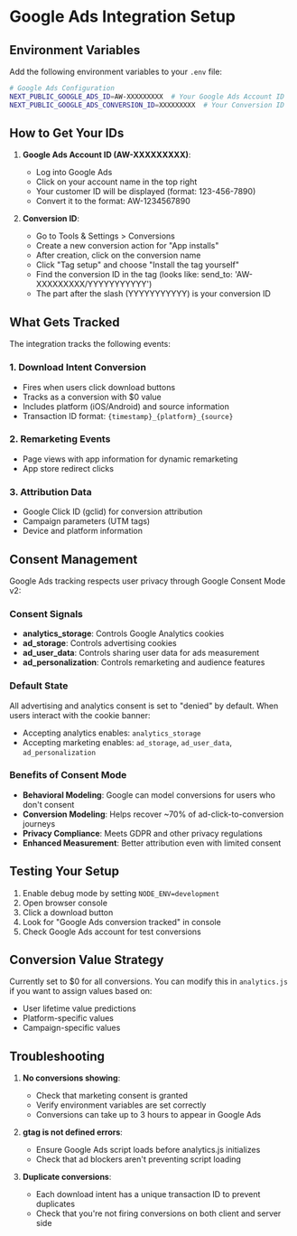# Google Ads Integration Setup

## Environment Variables

Add the following environment variables to your `.env` file:

```bash
# Google Ads Configuration
NEXT_PUBLIC_GOOGLE_ADS_ID=AW-XXXXXXXXX  # Your Google Ads Account ID
NEXT_PUBLIC_GOOGLE_ADS_CONVERSION_ID=XXXXXXXXX  # Your Conversion ID
```

## How to Get Your IDs

1. **Google Ads Account ID (AW-XXXXXXXXX)**:
   - Log into Google Ads
   - Click on your account name in the top right
   - Your customer ID will be displayed (format: 123-456-7890)
   - Convert it to the format: AW-1234567890

2. **Conversion ID**:
   - Go to Tools & Settings > Conversions
   - Create a new conversion action for "App installs"
   - After creation, click on the conversion name
   - Click "Tag setup" and choose "Install the tag yourself"
   - Find the conversion ID in the tag (looks like: send_to: 'AW-XXXXXXXXX/YYYYYYYYYYY')
   - The part after the slash (YYYYYYYYYYY) is your conversion ID

## What Gets Tracked

The integration tracks the following events:

### 1. Download Intent Conversion

- Fires when users click download buttons
- Tracks as a conversion with $0 value
- Includes platform (iOS/Android) and source information
- Transaction ID format: `{timestamp}_{platform}_{source}`

### 2. Remarketing Events

- Page views with app information for dynamic remarketing
- App store redirect clicks

### 3. Attribution Data

- Google Click ID (gclid) for conversion attribution
- Campaign parameters (UTM tags)
- Device and platform information

## Consent Management

Google Ads tracking respects user privacy through Google Consent Mode v2:

### Consent Signals

- **analytics_storage**: Controls Google Analytics cookies
- **ad_storage**: Controls advertising cookies
- **ad_user_data**: Controls sharing user data for ads measurement
- **ad_personalization**: Controls remarketing and audience features

### Default State

All advertising and analytics consent is set to "denied" by default. When users interact with the cookie banner:

- Accepting analytics enables: `analytics_storage`
- Accepting marketing enables: `ad_storage`, `ad_user_data`, `ad_personalization`

### Benefits of Consent Mode

- **Behavioral Modeling**: Google can model conversions for users who don't consent
- **Conversion Modeling**: Helps recover ~70% of ad-click-to-conversion journeys
- **Privacy Compliance**: Meets GDPR and other privacy regulations
- **Enhanced Measurement**: Better attribution even with limited consent

## Testing Your Setup

1. Enable debug mode by setting `NODE_ENV=development`
2. Open browser console
3. Click a download button
4. Look for "Google Ads conversion tracked" in console
5. Check Google Ads account for test conversions

## Conversion Value Strategy

Currently set to $0 for all conversions. You can modify this in `analytics.js` if you want to assign values based on:

- User lifetime value predictions
- Platform-specific values
- Campaign-specific values

## Troubleshooting

1. **No conversions showing**:
   - Check that marketing consent is granted
   - Verify environment variables are set correctly
   - Conversions can take up to 3 hours to appear in Google Ads

2. **gtag is not defined errors**:
   - Ensure Google Ads script loads before analytics.js initializes
   - Check that ad blockers aren't preventing script loading

3. **Duplicate conversions**:
   - Each download intent has a unique transaction ID to prevent duplicates
   - Check that you're not firing conversions on both client and server side
